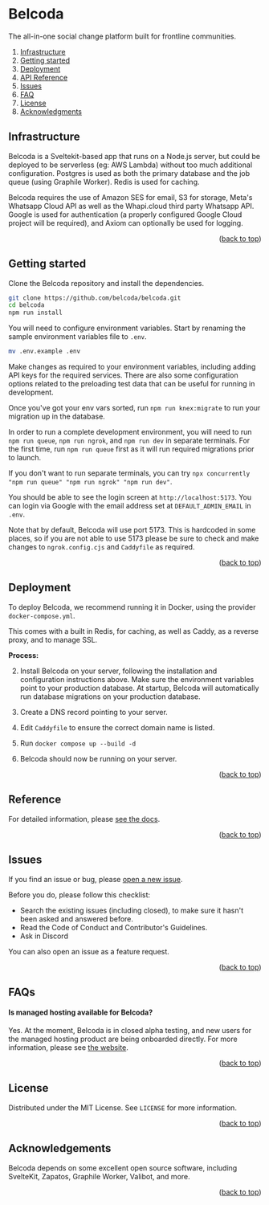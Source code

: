 <a name="readme-top"></a>

# Belcoda

The all-in-one social change platform built for frontline communities.

<ol>
    <li><a href="#infrastructure">Infrastructure</a></li>
    <li><a href="#getting-started">Getting started</a></li>
    <li><a href="#deployment">Deployment</a></li>
    <li><a href="#reference">API Reference</a></li>
    <li><a href="#contributing">Issues</a></li>
    <li><a href="#contact">FAQ</a></li>
    <li><a href="#license">License</a></li>
    <li><a href="#acknowledgments">Acknowledgments</a></li>
  </ol>

<!-- HOW IT WORKS --><a name="infrastructure"></a>

## Infrastructure

Belcoda is a Sveltekit-based app that runs on a Node.js server, but could be deployed to be serverless (eg: AWS Lambda) without too much additional configuration. Postgres is used as both the primary database and the job queue (using Graphile Worker). Redis is used for caching.

Belcoda requires the use of Amazon SES for email, S3 for storage, Meta's Whatsapp Cloud API as well as the Whapi.cloud third party Whatsapp API. Google is used for authentication (a properly configured Google Cloud project will be required), and Axiom can optionally be used for logging.

<p align="right">(<a href="#readme-top">back to top</a>)</p>

<!-- GETTING STARTED --><a name="getting-started"></a>

## Getting started

Clone the Belcoda repository and install the dependencies.

```bash
git clone https://github.com/belcoda/belcoda.git
cd belcoda
npm run install
```

You will need to configure environment variables. Start by renaming the sample environment variables file to `.env`.

```bash
mv .env.example .env
```

Make changes as required to your environment variables, including adding API keys for the required services. There are also some configuration options related to the preloading test data that can be useful for running in development.

Once you've got your env vars sorted, run `npm run knex:migrate` to run your migration up in the database.

In order to run a complete development environment, you will need to run `npm run queue`, `npm run ngrok`, and `npm run dev` in separate terminals. For the first time, run `npm run queue` first as it will run required migrations prior to launch.

If you don't want to run separate terminals, you can try `npx concurrently "npm run queue" "npm run ngrok" "npm run dev"`.

You should be able to see the login screen at `http://localhost:5173`. You can login via Google with the email address set at `DEFAULT_ADMIN_EMAIL` in `.env`.

Note that by default, Belcoda will use port 5173. This is hardcoded in some places, so if you are not able to use 5173 please be sure to check and make changes to `ngrok.config.cjs` and `Caddyfile` as required.

<p align="right">(<a href="#readme-top">back to top</a>)</p>

<!-- RUNNING IN PRODUCTION --><a name="production"></a>

## Deployment

To deploy Belcoda, we recommend running it in Docker, using the provider `docker-compose.yml`.

This comes with a built in Redis, for caching, as well as Caddy, as a reverse proxy, and to manage SSL.

**Process:**

2. Install Belcoda on your server, following the installation and configuration instructions above. Make sure the environment variables point to your production database. At startup, Belcoda will automatically run database migrations on your production database.

3. Create a DNS record pointing to your server.

4. Edit `Caddyfile` to ensure the correct domain name is listed.

5. Run `docker compose up --build -d`

6. Belcoda should now be running on your server.

<p align="right">(<a href="#readme-top">back to top</a>)</p>

<!-- REFERENCE --><a name="reference"></a>

## Reference

For detailed information, please [see the docs](https://belcoda.notion.site/Documentation-835d2aed77ea4206ba97f6f71b962509).

<p align="right">(<a href="#readme-top">back to top</a>)</p>

<!-- ISSUES --><a name="issues"></a>

## Issues

If you find an issue or bug, please [open a new issue](https://github.com/belcoda/belcoda/issues).

Before you do, please follow this checklist:

- Search the existing issues (including closed), to make sure it hasn't been asked and answered before.
- Read the Code of Conduct and Contributor's Guidelines.
- Ask in Discord

You can also open an issue as a feature request.

<p align="right">(<a href="#readme-top">back to top</a>)</p>

<!-- FAQ --><a name="faq"></a>

## FAQs

#### Is managed hosting available for Belcoda?

Yes. At the moment, Belcoda is in closed alpha testing, and new users for the managed hosting product are being onboarded directly. For more information, please see [the website](https://belcoda.org).

<p align="right">(<a href="#readme-top">back to top</a>)</p>

<!-- LICENSE --><a name="license"></a>

## License

Distributed under the MIT License. See `LICENSE` for more information.

<p align="right">(<a href="#readme-top">back to top</a>)</p>

<!-- ACKNOWLEDGEMENTS --><a name="acknowledgements"></a>

## Acknowledgements

Belcoda depends on some excellent open source software, including SvelteKit, Zapatos, Graphile Worker, Valibot, and more.

<p align="right">(<a href="#readme-top">back to top</a>)</p>
